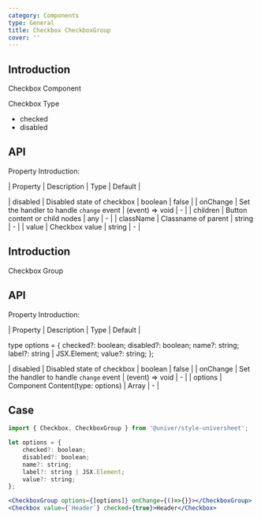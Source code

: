 ```yaml
---
category: Components
type: General
title: Checkbox CheckboxGroup
cover: ''
---
```


## Introduction

Checkbox Component

Checkbox Type

-   checked
-   disabled

## API

Property Introduction:

| Property | Description | Type | Default |

| disabled | Disabled state of checkbox | boolean | false |
| onChange | Set the handler to handle `change` event | (event) => void | - |
| children | Button content or child nodes | any | - |
| className | Classname of parent | string | - |
| value | Checkbox value | string | - |

## Introduction

Checkbox Group

## API

Property Introduction:

| Property | Description | Type | Default |

type options = {
checked?: boolean;
disabled?: boolean;
name?: string;
label?: string | JSX.Element;
value?: string;
};

| disabled | Disabled state of checkbox | boolean | false |
| onChange | Set the handler to handle `change` event | (event) => void | - |
| options | Component Content(type: options) | Array<options> | - |

## Case

```jsx
import { Checkbox, CheckboxGroup } from '@univer/style-universheet';

let options = {
    checked?: boolean;
    disabled?: boolean;
    name?: string;
    label?: string | JSX.Element;
    value?: string;
};

<CheckboxGroup options={[options]} onChange={()=>{}}></CheckboxGroup>
<Checkbox value={`Header`} checked={true}>Header</Checkbox>
```
